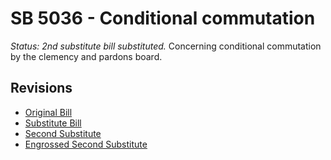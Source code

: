 # SB 5036 - Conditional commutation
*Status: 2nd substitute bill substituted.*
Concerning conditional commutation by the clemency and pardons board.

## Revisions
* [Original Bill](1/)
* [Substitute Bill](S/)
* [Second Substitute](S2/)
* [Engrossed Second Substitute](S2.E/)